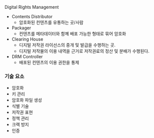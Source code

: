 Digital Rights Management

- Contents Distributor
	- 암호화된 컨텐츠를 유통하는 곳/사람
- Packager
	- 컨텐츠를 메타데이터와 함꼐 배포 가능한 형태로 묶어 암호화
- Clearing House
	- 디지털 저작권 라이선스의 중개 및 발급을 수행하는 곳.
	- 디지털 저작물의 이용 내역을 근거로 저작권료의 정산 및 분배가 수행된다.
- DRM Controller
	- 배포된 컨텐츠의 이용 권한을 통제


### 기술 요소
- 암호화
- 키 관리
- 암호화 파일 생성
- 식별 기술
- 저작권 표현
- 정책 관리
- 크랙 방지
- 인증